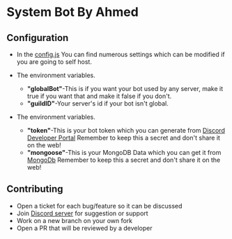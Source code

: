# System Bot By Ahmed

## Configuration

* In the [config.js](https://replit.com/@AhmedYoutube/system-bot-by-Ahmed#config.js) You can find numerous settings which can be modified if you are going to self host.
* The environment variables.
  * **"globalBot"**-This is if you want your bot used by any server, make it true if you want that and make it false if you don't.
  * **"guildID"**-Your server's id if your bot isn't global.

* The environment variables.
	* **"token"**-This is your bot token which you can generate from [Discord Developer Portal](https://discordapp.com/developers) Remember to keep this a secret and don't share it on the web!
  * **"mongoose"**-This is your MongoDB Data which you can get it from [MongoDb](https://www.mongodb.com/) Remember to keep this a secret and don't share it on the web!
## Contributing

* Open a ticket for each bug/feature so it can be discussed
* Join [Discord server](https://discord.gg/bfDwf4u6hM) for suggestion or support
* Work on a new branch on your own fork
* Open a PR that will be reviewed by a developer